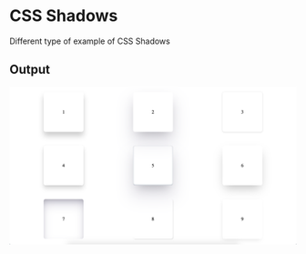 # CSS Shadows
Different type of example of CSS Shadows

<h2>Output</h2>
<img src="https://github.com/codingwalls/css-shadows/blob/main/Output.png" />
